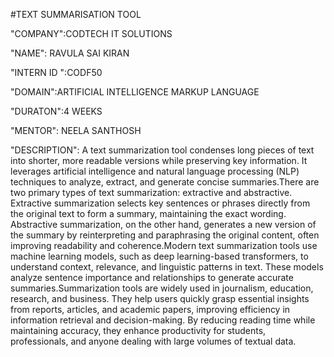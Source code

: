 #TEXT SUMMARISATION TOOL

"COMPANY":CODTECH IT SOLUTIONS

"NAME": RAVULA SAI KIRAN

"INTERN ID ":CODF50

"DOMAIN":ARTIFICIAL INTELLIGENCE MARKUP LANGUAGE

"DURATON":4 WEEKS

"MENTOR": NEELA SANTHOSH

"DESCRIPTION": A text summarization tool condenses long pieces of text into shorter, more readable versions while preserving key information. It leverages artificial intelligence and natural language processing (NLP) techniques to analyze, extract, and generate concise summaries.There are two primary types of text summarization: extractive and abstractive. Extractive summarization selects key sentences or phrases directly from the original text to form a summary, maintaining the exact wording. Abstractive summarization, on the other hand, generates a new version of the summary by reinterpreting and paraphrasing the original content, often improving readability and coherence.Modern text summarization tools use machine learning models, such as deep learning-based transformers, to understand context, relevance, and linguistic patterns in text. These models analyze sentence importance and relationships to generate accurate summaries.Summarization tools are widely used in journalism, education, research, and business. They help users quickly grasp essential insights from reports, articles, and academic papers, improving efficiency in information retrieval and decision-making. By reducing reading time while maintaining accuracy, they enhance productivity for students, professionals, and anyone dealing with large volumes of textual data.

